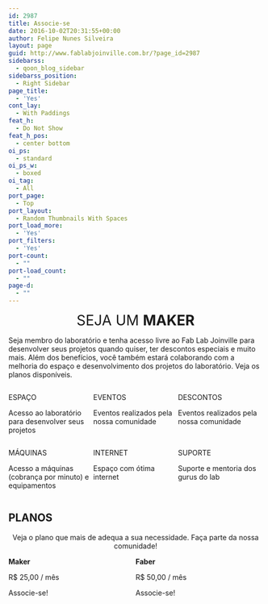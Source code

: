 ```yaml
---
id: 2987
title: Associe-se
date: 2016-10-02T20:31:55+00:00
author: Felipe Nunes Silveira
layout: page
guid: http://www.fablabjoinville.com.br/?page_id=2987
sidebarss:
  - qoon_blog_sidebar
sidebarss_position:
  - Right Sidebar
page_title:
  - 'Yes'
cont_lay:
  - With Paddings
feat_h:
  - Do Not Show
feat_h_pos:
  - center bottom
oi_ps:
  - standard
oi_ps_w:
  - boxed
oi_tag:
  - All
port_page:
  - Top
port_layout:
  - Random Thumbnails With Spaces
port_load_more:
  - 'Yes'
port_filters:
  - 'Yes'
port-count:
  - ""
port-load_count:
  - ""
page-d:
  - ""
---
```


<center style="font-size: 2em">
  SEJA UM <strong>MAKER</strong>
</center>

Seja membro do laboratório e tenha acesso livre ao Fab Lab Joinville para
desenvolver seus projetos quando quiser, ter descontos especiais e muito mais.
Além dos benefícios, você também estará colaborando com a melhoria do espaço e
desenvolvimento dos projetos do laboratório. Veja os planos disponíveis.

<div style="display: flex">
    <div style="flex: 1">
        <div><span class="fa fa-home" /></div>
        <p>ESPAÇO</p>
        <p>Acesso ao laboratório para desenvolver seus projetos</p>
    </div>
    <div style="flex: 1">
        <div><span class="fa fa-calendar" /></div>
        <p>EVENTOS</p>
        <p>Eventos realizados pela nossa comunidade</p>
    </div>
    <div style="flex: 1">
        <div><span class="fa fa-money" /></div>
        <p>DESCONTOS</p>
        <p>Eventos realizados pela nossa comunidade</p>
    </div>
</div>
<div style="display: flex">
    <div style="flex: 1">
        <div><span class="fa fa-cogs" /></div>
        <p>MÁQUINAS</p>
        <p>Acesso a máquinas (cobrança por minuto) e equipamentos</p>
    </div>
    <div style="flex: 1">
        <div><span class="fa fa-wifi" /></div>
        <p>INTERNET</p>
        <p>Espaço com ótima internet</p>
    </div>
    <div style="flex: 1">
        <div><span class="fa fa-question-circle" /></div>
        <p>SUPORTE</p>
        <p>Suporte e mentoria dos gurus do lab</p>
    </div>
</div>


<h2>PLANOS</h2>
<center>
    Veja o plano que mais de adequa a sua necessidade. Faça parte da nossa comunidade!
</center>

<div style="display: flex">
    <div style="flex: 1">
        <p><strong>Maker</strong></p>
        <p>R$ 25,00 / mês</p>
        <p><span class="btn btn-primary">Associe-se!</span></p>
    </div>
    <div style="flex: 1">
        <p><strong>Faber</strong></p>
        <p>R$ 50,00 / mês</p>
        <p><span class="btn btn-primary">Associe-se!</span></p>
    </div>
</div>
